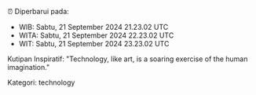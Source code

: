 ⏰ Diperbarui pada:
- WIB: Sabtu, 21 September 2024 21.23.02 UTC
- WITA: Sabtu, 21 September 2024 22.23.02 UTC
- WIT: Sabtu, 21 September 2024 23.23.02 UTC

Kutipan Inspiratif:
"Technology, like art, is a soaring exercise of the human imagination."


Kategori: technology

